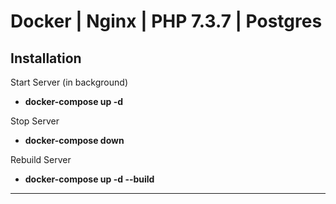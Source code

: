 # Docker | Nginx | PHP 7.3.7 | Postgres 
## Installation
 
Start Server (in background)

- <b>docker-compose up -d</b>

Stop Server

- <b>docker-compose down</b>

Rebuild Server

- <b>docker-compose up -d --build</b>

---
